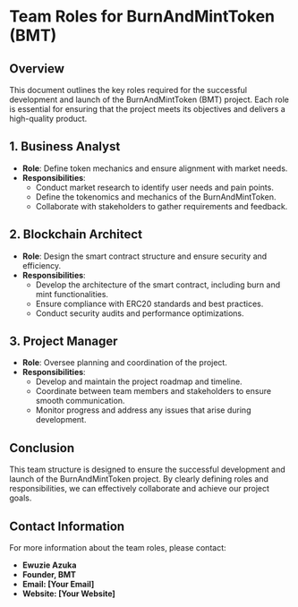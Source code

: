 # Team Roles for BurnAndMintToken (BMT)

## Overview
This document outlines the key roles required for the successful development and launch of the BurnAndMintToken (BMT) project. Each role is essential for ensuring that the project meets its objectives and delivers a high-quality product.

## 1. Business Analyst
- **Role**: Define token mechanics and ensure alignment with market needs.
- **Responsibilities**:
  - Conduct market research to identify user needs and pain points.
  - Define the tokenomics and mechanics of the BurnAndMintToken.
  - Collaborate with stakeholders to gather requirements and feedback.

## 2. Blockchain Architect
- **Role**: Design the smart contract structure and ensure security and efficiency.
- **Responsibilities**:
  - Develop the architecture of the smart contract, including burn and mint functionalities.
  - Ensure compliance with ERC20 standards and best practices.
  - Conduct security audits and performance optimizations.

## 3. Project Manager
- **Role**: Oversee planning and coordination of the project.
- **Responsibilities**:
  - Develop and maintain the project roadmap and timeline.
  - Coordinate between team members and stakeholders to ensure smooth communication.
  - Monitor progress and address any issues that arise during development.

## Conclusion
This team structure is designed to ensure the successful development and launch of the BurnAndMintToken project. By clearly defining roles and responsibilities, we can effectively collaborate and achieve our project goals.

## Contact Information
For more information about the team roles, please contact:
- **Ewuzie Azuka**
- **Founder, BMT**
- **Email: [Your Email]**
- **Website: [Your Website]**
